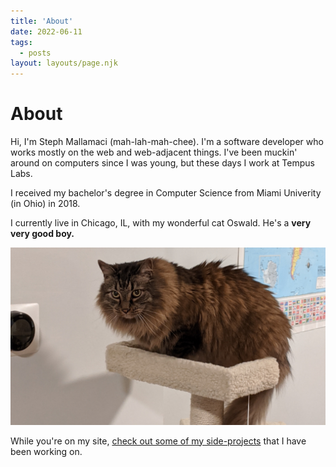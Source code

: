 ```yaml
---
title: 'About'
date: 2022-06-11
tags:
  - posts
layout: layouts/page.njk
---
```


# About

Hi, I'm Steph Mallamaci (mah-lah-mah-chee). I'm a software developer who works mostly on the web and web-adjacent things. I've been muckin' around on computers since I was young, but these days I work at Tempus Labs.

I received my bachelor's degree in Computer Science from Miami Univerity (in Ohio) in 2018.

I currently live in Chicago, IL, with my wonderful cat Oswald. He's a **very very good boy.**

![Oswald the cat](./oswald.jpg)

While you're on my site, [check out some of my side-projects](/side-projects) that I have been working on.

